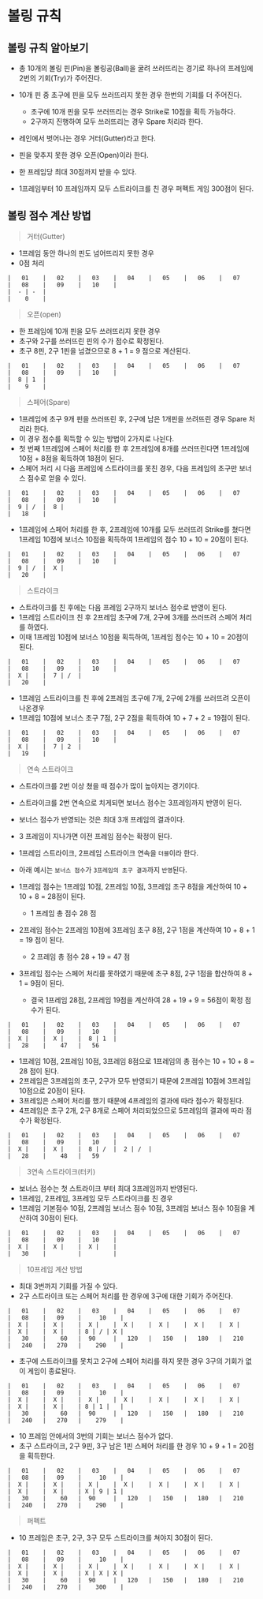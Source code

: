 # 볼링 규칙

## 볼링 규칙 알아보기

- 총 10개의 볼링 핀(Pin)을 볼링공(Ball)을 굴려 쓰러뜨리는 경기로 하나의 프레임에 2번의 기회(Try)가 주어진다.
- 10개 핀 중 초구에 핀을 모두 쓰러뜨리지 못한 경우 한번의 기회를 더 주어진다.
    - 초구에 10개 핀을 모두 쓰러뜨리는 경우 Strike로 10점을 획득 가능하다.
    - 2구까지 진행하여 모두 쓰러뜨리는 경우 Spare 처리라 한다.
- 레인에서 벗어나는 경우 거터(Gutter)라고 한다.
- 핀을 맞추지 못한 경우 오픈(Open)이라 한다.

- 한 프레임당 최대 30점까지 받을 수 있다.
- 1프레임부터 10 프레임까지 모두 스트라이크를 친 경우 퍼펙트 게임 300점이 된다.

## 볼링 점수 계산 방법

> 거터(Gutter)

- 1프레임 동안 하나의 핀도 넘어뜨리지 못한 경우
- 0점 처리

```text
|   01    |   02    |   03    |   04    |   05    |   06    |   07    |   08    |   09    |   10    |
|  - | -  |   
|    0    |
```

> 오픈(open)

- 한 프레임에 10개 핀을 모두 쓰러뜨리지 못한 경우
- 초구와 2구를 쓰러뜨린 핀의 수가 점수로 확정된다.
- 초구 8핀, 2구 1핀을 넘겼으므로 8 + 1 = 9 점으로 계산된다.

```text
|   01    |   02    |   03    |   04    |   05    |   06    |   07    |   08    |   09    |   10    |
|  8 | 1  |   
|    9    |
```

> 스페어(Spare)

- 1프레임에 초구 9개 핀을 쓰러뜨린 후, 2구에 남은 1개핀을 쓰려뜨린 경우 Spare 처리라 한다.
- 이 경우 점수를 획득할 수 있는 방법이 2가지로 나뉜다.
- 첫 번째 1프레임에 스페어 처리를 한 후 2프레임에 8개를 쓰러뜨린다면 1프레임에 10점 + 8점을 획득하여 18점이 된다.
- 스페어 처리 시 다음 프레임에 스트라이크를 못친 경우, 다음 프레임의 초구만 보너스 점수로 얻을 수 있다.

```text
|   01    |   02    |   03    |   04    |   05    |   06    |   07    |   08    |   09    |   10    |
|  9 | /  |  8 |   
|   18    |
```

- 1프레임에 스페어 처리를 한 후, 2프레임에 10개를 모두 쓰러뜨려 Strike를 쳤다면 1프레임 10점에 보너스 10점을 획득하여 1프레임의 점수 10 + 10 = 20점이 된다.

```text
|   01    |   02    |   03    |   04    |   05    |   06    |   07    |   08    |   09    |   10    |
|  9 | /  |  X |   
|   20    |
```

> 스트라이크

- 스트라이크를 친 후에는 다음 프레임 2구까지 보너스 점수로 반영이 된다.
- 1프레임 스트라이크 친 후 2프레임 초구에 7개, 2구에 3개를 쓰러뜨려 스페어 처리를 하였다.
- 이때 1프레임 10점에 보너스 10점을 획득하여, 1프레임 점수는 10 + 10 = 20점이 된다.

```text
|   01    |   02    |   03    |   04    |   05    |   06    |   07    |   08    |   09    |   10    |
|  X |    |  7 | /  |
|   20    |
```

- 1프레임 스트라이크를 친 후에 2프레임 초구에 7개, 2구에 2개를 쓰러뜨려 오픈이 나온경우
- 1프레임 10점에 보너스 초구 7점, 2구 2점을 획득하여 10 + 7 + 2 = 19점이 된다.

```text
|   01    |   02    |   03    |   04    |   05    |   06    |   07    |   08    |   09    |   10    |
|  X |    |  7 | 2  |
|   19    |
```

> 연속 스트라이크

- 스트라이크를 2번 이상 쳤을 때 점수가 많이 높아지는 경기이다.
- 스트라이크를 2번 연속으로 치게되면 보너스 점수는 3프레임까지 반영이 된다.
- 보너스 점수가 반영되는 것은 최대 3개 프레임의 결과이다.
- 3 프레임이 지나가면 이전 프레임 점수는 확정이 된다.

- 1프레임 스트라이크, 2프레임 스트라이크 연속을 `더블`이라 한다.
- 아래 예시는 `보너스 점수`가 `3프레임의 초구 결과`까지 `반영`된다.
- 1프레임 점수는 1프레임 10점, 2프레임 10점, 3프레임 초구 8점을 계산하여 10 + 10 + 8 = 28점이 된다.
    - 1 프레임 총 점수 28 점
- 2프레임 점수는 2프레임 10점에 3프레임 초구 8점, 2구 1점을 계산하여 10 + 8 + 1 = 19 점이 된다.
    - 2 프레임 총 점수 28 + 19 = 47 점
- 3프레임 점수는 스페어 처리를 못하였기 때문에 초구 8점, 2구 1점을 합산하여 8 + 1 = 9점이 된다.
    - 결국 1프레임 28점, 2프레임 19점을 계산하여 28 + 19 + 9 = 56점이 확정 점수가 된다.

```text
|   01    |   02    |   03    |   04    |   05    |   06    |   07    |   08    |   09    |   10    |
|  X |    |  X |    |  8 | 1  | 
|   28    |    47   |   56 
```

- 1프레임 10점, 2프레임 10점, 3프레임 8점으로 1프레임의 총 점수는 10 + 10 + 8 = 28 점이 된다.
- 2프레임은 3프레임의 초구, 2구가 모두 반영되기 때문에 2프레임 10점에 3프레임 10점으로 20점이 된다.
- 3프레임은 스페어 처리를 했기 때문에 4프레임의 결과에 따라 점수가 확정된다.
- 4프레임은 초구 2개, 2구 8개로 스페어 처리되었으므로 5프레임의 결과에 따라 점수가 확정된다.

```text
|   01    |   02    |   03    |   04    |   05    |   06    |   07    |   08    |   09    |   10    |
|  X |    |  X |    |  8 | /  |  2 | /  |
|   28    |    48   |   59 
```

> 3연속 스트라이크(터키)

- 보너스 점수는 첫 스트라이크 부터 최대 3프레임까지 반영된다.
- 1프레임, 2프레임, 3프레임 모두 스트라이크를 친 경우
- 1프레임 기본점수 10점, 2프레임 보너스 점수 10점, 3프레임 보너스 점수 10점을 계산하여 30점이 된다.

```text
|   01    |   02    |   03    |   04    |   05    |   06    |   07    |   08    |   09    |   10    |
|  X |    |  X |    |  X |    |
|   30    |         |         |
```

> 10프레임 계산 방법

- 최대 3번까지 기회를 가질 수 있다.
- 2구 스트라이크 또는 스페어 처리를 한 경우에 3구에 대한 기회가 주어진다.

```text
|   01    |   02    |   03    |   04    |   05    |   06    |   07    |   08    |   09    |     10    |
|  X |    |  X |    |  X |    |  X |    |  X |    |  X |    |  X |    |  X |    |  X |    | 8 | / | X |
|   30    |    60   |  90     |   120   |   150   |   180   |   210   |   240   |   270   |    290    | 
```

- 초구에 스트라이크를 못치고 2구에 스페어 처리를 하지 못한 경우 3구의 기회가 없이 게임이 종료된다.

```text
|   01    |   02    |   03    |   04    |   05    |   06    |   07    |   08    |   09    |     10    |
|  X |    |  X |    |  X |    |  X |    |  X |    |  X |    |  X |    |  X |    |  X |    | 8 | 1 |   |
|   30    |    60   |  90     |   120   |   150   |   180   |   210   |   240   |   270   |    279    | 
```

- 10 프레임 안에서의 3번의 기회는 보너스 점수가 없다.
- 초구 스트라이크, 2구 9핀, 3구 남은 1핀 스페어 처리를 한 경우 10 + 9 + 1 = 20점을 획득한다.

```text
|   01    |   02    |   03    |   04    |   05    |   06    |   07    |   08    |   09    |     10    |
|  X |    |  X |    |  X |    |  X |    |  X |    |  X |    |  X |    |  X |    |  X |    | X | 9 | 1 |
|   30    |    60   |  90     |   120   |   150   |   180   |   210   |   240   |   270   |    290    | 
```

> 퍼펙트

- 10 프레임은 초구, 2구, 3구 모두 스트라이크를 쳐야지 30점이 된다.

```text
|   01    |   02    |   03    |   04    |   05    |   06    |   07    |   08    |   09    |     10    |
|  X |    |  X |    |  X |    |  X |    |  X |    |  X |    |  X |    |  X |    |  X |    | X | X | X |
|   30    |    60   |  90     |   120   |   150   |   180   |   210   |   240   |   270   |    300    | 
```
